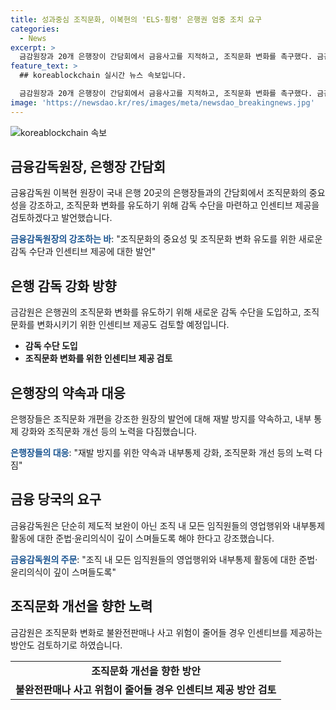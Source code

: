 ```yaml
---
title: 성과중심 조직문화, 이복현의 'ELS·횡령' 은행권 엄중 조치 요구
categories:
  - News
excerpt: >
  금감원장과 20개 은행장이 간담회에서 금융사고를 지적하고, 조직문화 변화를 촉구했다. 금감원은 새로운 감독 수단을 도입하고 인센티브를 고려하며, 은행장들은 재발 방지를 약속했다. 불완전판매와 금융사고로 인한 존립기반 위협과 영업·운영위험 손실로 은행산업 평판 저하 우려가 제기됐다. 금감원은 해외 감독 사례를 참고하여 조직문화 변화를 유도할 예정이며, 운영위험에 대한 인센티브도 검토 중이다.
feature_text: >
  ## koreablockchain 실시간 뉴스 속보입니다.

  금감원장과 20개 은행장이 간담회에서 금융사고를 지적하고, 조직문화 변화를 촉구했다. 금감원은 새로운 감독 수단을 도입하고 인센티브를 고려하며, 은행장들은 재발 방지를 약속했다. 불완전판매와 금융사고로 인한 존립기반 위협과 영업·운영위험 손실로 은행산업 평판 저하 우려가 제기됐다. 금감원은 해외 감독 사례를 참고하여 조직문화 변화를 유도할 예정이며, 운영위험에 대한 인센티브도 검토 중이다.
image: 'https://newsdao.kr/res/images/meta/newsdao_breakingnews.jpg'
---
```


<p><img src="https://newsdao.kr/res/images/meta/newsdao_breakingnews.jpg" alt="koreablockchain 속보" /></p>

<h2 data-ke-size="size26">금융감독원장, 은행장 간담회</h2>

<p>금융감독원 이복현 원장이 국내 은행 20곳의 은행장들과의 간담회에서 조직문화의 중요성을 강조하고, 조직문화 변화를 유도하기 위해 감독 수단을 마련하고 인센티브 제공을 검토하겠다고 발언했습니다.</p>

<p data-ke-size="size16"><b><span style="color: #1a5490;">금융감독원장의 강조하는 바</span></b>: "조직문화의 중요성 및 조직문화 변화 유도를 위한 새로운 감독 수단과 인센티브 제공에 대한 발언"</p>

<h2 data-ke-size="size26">은행 감독 강화 방향</h2>

<p>금감원은 은행권의 조직문화 변화를 유도하기 위해 새로운 감독 수단을 도입하고, 조직문화를 변화시키기 위한 인센티브 제공도 검토할 예정입니다.</p>

<ul>
  <li><b>감독 수단 도입</b></li>
  <li><b>조직문화 변화를 위한 인센티브 제공 검토</b></li>
</ul>

<h2 data-ke-size="size26">은행장의 약속과 대응</h2>

<p>은행장들은 조직문화 개편을 강조한 원장의 발언에 대해 재발 방지를 약속하고, 내부 통제 강화와 조직문화 개선 등의 노력을 다짐했습니다.</p>

<p data-ke-size="size16"><b><span style="color: #1a5490;">은행장들의 대응</span></b>: "재발 방지를 위한 약속과 내부통제 강화, 조직문화 개선 등의 노력 다짐"</p>

<h2 data-ke-size="size26">금융 당국의 요구</h2>

<p>금융감독원은 단순히 제도적 보완이 아닌 조직 내 모든 임직원들의 영업행위와 내부통제 활동에 대한 준법·윤리의식이 깊이 스며들도록 해야 한다고 강조했습니다.</p>

<p data-ke-size="size16"><b><span style="color: #1a5490;">금융감독원의 주문</span></b>: "조직 내 모든 임직원들의 영업행위와 내부통제 활동에 대한 준법·윤리의식이 깊이 스며들도록"</p>

<h2 data-ke-size="size26">조직문화 개선을 향한 노력</h2>

<p>금감원은 조직문화 변화로 불완전판매나 사고 위험이 줄어들 경우 인센티브를 제공하는 방안도 검토하기로 하였습니다.</p>

<table>
  <tr>
    <td style="text-align: center; height: 17px;"><b>조직문화 개선을 향한 방안</b></td>
  </tr>
  <tr>
    <td style="text-align: center; height: 17px;"><b>불완전판매나 사고 위험이 줄어들 경우 인센티브 제공 방안 검토</b></td>
  </tr>
</table>

